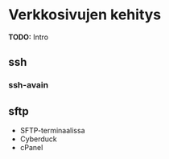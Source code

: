 # Verkkosivujen kehitys

**TODO:** Intro



## ssh



### ssh-avain



## sftp

 - SFTP-terminaalissa
 - Cyberduck
 - cPanel